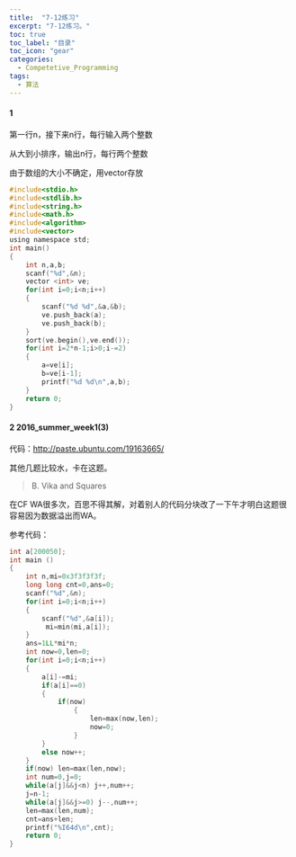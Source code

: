 ```yaml
---
title:  "7-12练习"
excerpt: "7-12练习。"
toc: true
toc_label: "目录"
toc_icon: "gear"
categories:
  - Competetive_Programming
tags:
  - 算法
---
```


#### 1

第一行n，接下来n行，每行输入两个整数

从大到小排序，输出n行，每行两个整数

由于数组的大小不确定，用vector存放

```c
#include<stdio.h>
#include<stdlib.h>
#include<string.h>
#include<math.h>
#include<algorithm>
#include<vector>
using namespace std;
int main()
{
    int n,a,b;
    scanf("%d",&n);
    vector <int> ve;
    for(int i=0;i<n;i++)
    {
        scanf("%d %d",&a,&b);
        ve.push_back(a);
        ve.push_back(b);
    }
    sort(ve.begin(),ve.end());
    for(int i=2*n-1;i>0;i-=2)
    {
        a=ve[i];
        b=ve[i-1];
        printf("%d %d\n",a,b);
    }
    return 0;
}
```

#### 2 2016_summer_week1(3)

代码：http://paste.ubuntu.com/19163665/

其他几题比较水，卡在这题。

> B. Vika and Squares

在CF WA很多次，百思不得其解，对着别人的代码分块改了一下午才明白这题很容易因为数据溢出而WA。

参考代码：

```c
int a[200050];
int main ()
{
    int n,mi=0x3f3f3f3f;
    long long cnt=0,ans=0;
    scanf("%d",&n);
    for(int i=0;i<n;i++)
    {
        scanf("%d",&a[i]);
         mi=min(mi,a[i]);
    }
    ans=1LL*mi*n;
    int now=0,len=0;
    for(int i=0;i<n;i++)
    {
        a[i]-=mi;
        if(a[i]==0)
        {
            if(now)
                {
                    len=max(now,len);
                    now=0;
                }
        }
        else now++;
    }
    if(now) len=max(len,now);
    int num=0,j=0;
    while(a[j]&&j<n) j++,num++;
    j=n-1;
    while(a[j]&&j>=0) j--,num++;
    len=max(len,num);
    cnt=ans+len;
    printf("%I64d\n",cnt);
    return 0;
}
```